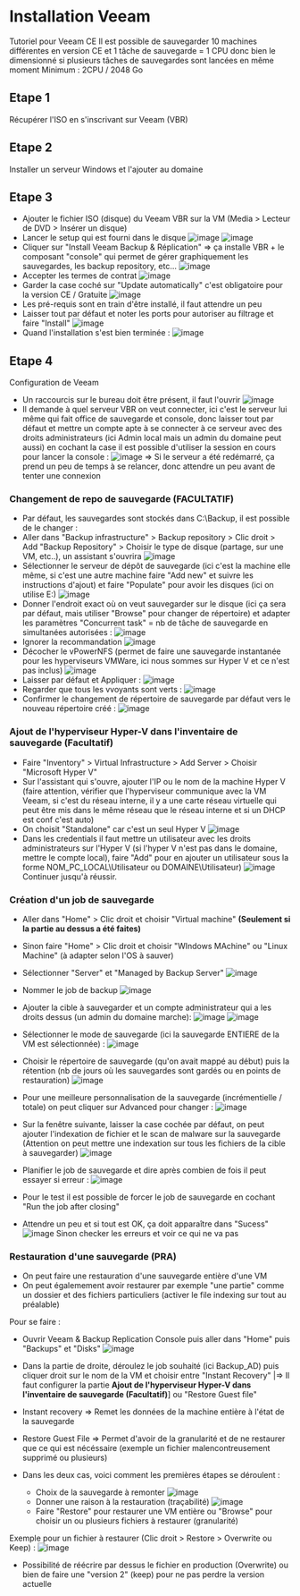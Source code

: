 # Installation Veeam
Tutoriel pour Veeam CE
Il est possible de sauvegarder 10 machines différentes en version CE et 1 tâche de sauvegarde = 1 CPU donc bien le dimensionné si plusieurs tâches de sauvegardes sont lancées en même moment
Minimum : 2CPU / 2048 Go

## Etape 1
Récupérer l'ISO en s'inscrivant sur Veeam (VBR)

## Etape 2
Installer un serveur Windows et l'ajouter au domaine

## Etape 3
* Ajouter le fichier ISO (disque) du Veeam VBR sur la VM (Media > Lecteur de DVD > Insérer un disque)
* Lancer le setup qui est fourni dans le disque
![image](https://github.com/kawaiiineko-website/tutoriels/assets/118014015/325c8834-76d7-48e2-9e1f-bdcb6ef9719a)
![image](https://github.com/kawaiiineko-website/tutoriels/assets/118014015/849a8c91-514c-46d3-aba5-6725c784cbb5)
* Cliquer sur "Install Veeam Backup & Réplication" => ça installe VBR + le composant "console" qui permet de gérer graphiquement les sauvegardes, les backup repository, etc...
![image](https://github.com/kawaiiineko-website/tutoriels/assets/118014015/9dabc56f-564d-4063-9c7b-a5658074d3e1)
* Accepter les termes de contrat
![image](https://github.com/kawaiiineko-website/tutoriels/assets/118014015/d7435158-6104-4d44-b851-dc033ab04e33)
* Garder la case coché sur "Update automatically" c'est obligatoire pour la version CE / Gratuite
![image](https://github.com/kawaiiineko-website/tutoriels/assets/118014015/868a6dac-ce8b-4927-aa5c-8601c7bcf2ca)
* Les pré-requis sont en train d'être installé, il faut attendre un peu
* Laisser tout par défaut et noter les ports pour autoriser au filtrage et faire "Install"
![image](https://github.com/kawaiiineko-website/tutoriels/assets/118014015/e31c595e-1d20-4a9d-b74a-dfb2ca8c1609)
* Quand l'installation s'est bien terminée :
![image](https://github.com/kawaiiineko-website/tutoriels/assets/118014015/3c82e855-2104-4f3c-97b6-a19aebd30522)

## Etape 4
Configuration de Veeam 
* Un raccourcis sur le bureau doit être présent, il faut l'ouvrir
![image](https://github.com/kawaiiineko-website/tutoriels/assets/118014015/05168ab5-949d-4934-86fc-ba24fb552299)
* Il demande à quel serveur VBR on veut connecter, ici c'est le serveur lui même qui fait office de sauvegarde et console, donc laisser tout par défaut et mettre un compte apte à se connecter à ce serveur avec des droits administrateurs (ici Admin local mais un admin du domaine peut aussi) en cochant la case il est possible d'utiliser la session en cours pour lancer la console :
![image](https://github.com/kawaiiineko-website/tutoriels/assets/118014015/6a465034-50e1-400a-b5a7-a0e5400159ce)
=> Si le serveur a été redémarré, ça prend un peu de temps à se relancer, donc attendre un peu avant de tenter une connexion

### Changement de repo de sauvegarde (FACULTATIF)
* Par défaut, les sauvegardes sont stockés dans C:\Backup, il est possible de le changer :
* Aller dans "Backup infrastructure" > Backup repository > Clic droit > Add "Backup Repository" > Choisir le type de disque (partage, sur une VM, etc..), un assistant s'ouvrira
![image](https://github.com/kawaiiineko-website/tutoriels/assets/118014015/e225ab7f-82b9-4664-8f92-2587c974108d)
* Sélectionner le serveur de dépôt de sauvegarde (ici c'est la machine elle même, si c'est une autre machine faire "Add new" et suivre les instructions d'ajout) et faire "Populate" pour avoir les disques (ici on utilise E:\)
![image](https://github.com/kawaiiineko-website/tutoriels/assets/118014015/705ed91f-0953-48e4-837e-46a9f20e3945)
* Donner l'endroit exact où on veut sauvegarder sur le disque (ici ça sera par défaut, mais utiliser "Browse" pour changer de répertoire) et adapter les paramètres "Concurrent task" = nb de tâche de sauvegarde en simultanées autorisées : 
![image](https://github.com/kawaiiineko-website/tutoriels/assets/118014015/9e0db7be-8564-42aa-9e39-469aedbfb779)
* Ignorer la recommandation
![image](https://github.com/kawaiiineko-website/tutoriels/assets/118014015/33e5de0f-44b3-4a20-8839-5701e54a3fbd)
* Décocher le vPowerNFS (permet de faire une sauvegarde instantanée pour les hyperviseurs VMWare, ici nous sommes sur Hyper V et ce n'est pas inclus)
![image](https://github.com/kawaiiineko-website/tutoriels/assets/118014015/974703ca-2f0b-49e9-b419-0ba0fa3358e7)
* Laisser par défaut et Appliquer :
![image](https://github.com/kawaiiineko-website/tutoriels/assets/118014015/1f9ef45e-f6a2-477d-b58e-e5e178a0c9eb)
* Regarder que tous les vvoyants sont verts :
![image](https://github.com/kawaiiineko-website/tutoriels/assets/118014015/277d769a-1cf7-4c84-a134-3c74f77d3ca1)
* Confirmer le changement de répertoire de sauvegarde par défaut vers le nouveau répertoire créé :
![image](https://github.com/kawaiiineko-website/tutoriels/assets/118014015/b03d6263-5ac5-4a76-b283-0c11c5f79eb7)

### Ajout de l'hyperviseur Hyper-V dans l'inventaire de sauvegarde (Facultatif)
* Faire "Inventory" > Virtual Infrastructure > Add Server > Choisir "Microsoft Hyper V"
* Sur l'assistant qui s'ouvre, ajouter l'IP ou le nom de la machine Hyper V (faire attention, vérifier que l'hyperviseur communique avec la VM Veeam, si c'est du réseau interne, il y a une carte réseau virtuelle qui peut être mis dans le même réseau que le réseau interne et si un DHCP est conf c'est auto)
* On choisit "Standalone" car c'est un seul Hyper V
![image](https://github.com/kawaiiineko-website/tutoriels/assets/118014015/806baac3-6ff0-42b8-86c1-3de741e867eb)
* Dans les credentials il faut mettre un utilisateur avec les droits administrateurs sur l'Hyper V (si l'hyper V n'est pas dans le domaine, mettre le compte local), faire "Add" pour en ajouter un utilisateur sous la forme NOM_PC_LOCAL\Utilisateur ou DOMAINE\Utilisateur)
![image](https://github.com/kawaiiineko-website/tutoriels/assets/118014015/7e8dae83-a766-47e6-bd83-e4d52d18918d)
Continuer jusqu'à réussir.

### Création d'un job de sauvegarde
* Aller dans "Home" > Clic droit et choisir "Virtual machine" **(Seulement si la partie au dessus a été faites)**
* Sinon faire "Home" > Clic droit et choisir "WIndows MAchine" ou "Linux Machine" (à adapter selon l'OS à sauver)

* Sélectionner "Server" et "Managed by Backup Server"
![image](https://github.com/kawaiiineko-website/tutoriels/assets/118014015/5dd79f43-4c06-48bc-8a96-1b07d8d28349)
* Nommer le job de backup
![image](https://github.com/kawaiiineko-website/tutoriels/assets/118014015/58a21e59-95c9-4e9e-9465-56a5a7e2b2c4)
* Ajouter la cible à sauvegarder et un compte administrateur qui a les droits dessus (un admin du domaine marche):
![image](https://github.com/kawaiiineko-website/tutoriels/assets/118014015/226f60b4-3178-45cd-b233-fc828da242f9)
![image](https://github.com/kawaiiineko-website/tutoriels/assets/118014015/73589b8c-dcdc-445a-be99-b9e6529218de)
* Sélectionner le mode de sauvegarde (ici la sauvegarde ENTIERE de la VM est sélectionnée) :
![image](https://github.com/kawaiiineko-website/tutoriels/assets/118014015/a5c5606c-7dbd-4e4f-98a2-2b580214f3bb)
* Choisir le répertoire de sauvegarde (qu'on avait mappé au début) puis la rétention (nb de jours où les sauvegardes sont gardés ou en points de restauration)
![image](https://github.com/kawaiiineko-website/tutoriels/assets/118014015/e31b2397-3922-4bbe-b033-e9b270b70a51)
* Pour une meilleure personnalisation de la sauvegarde (incrémentielle / totale) on peut cliquer sur Advanced pour changer :
![image](https://github.com/kawaiiineko-website/tutoriels/assets/118014015/8e8c8508-0126-43a2-bd85-cae16acb9d3f)
* Sur la fenêtre suivante, laisser la case cochée par défaut, on peut ajouter l'indexation de fichier et le scan de malware sur la sauvegarde (Attention on peut mettre une indexation sur tous les fichiers de la cible à sauvegarder)
![image](https://github.com/kawaiiineko-website/tutoriels/assets/118014015/0b717ccc-318a-4b4d-81d5-b67f78d2dedb)
* Planifier le job de sauvegarde et dire après combien de fois il peut essayer si erreur :
![image](https://github.com/kawaiiineko-website/tutoriels/assets/118014015/42a4c004-05eb-4395-8ce6-c740d473890b)
* Pour le test il est possible de forcer le job de sauvegarde en cochant "Run the job after closing"
* Attendre un peu et si tout est OK, ça doit apparaître dans "Sucess"
![image](https://github.com/kawaiiineko-website/tutoriels/assets/118014015/0a761a81-df9c-4e32-a571-8a66c5a0eb5d)
Sinon checker les erreurs et voir ce qui ne va pas


### Restauration d'une sauvegarde (PRA)
* On peut faire une restauration d'une sauvegarde entière d'une VM
* On peut égalemement avoir restaurer par exemple "une partie" comme un dossier et des fichiers particuliers (activer le file indexing sur tout au préalable)

Pour se faire : 
* Ouvrir Veeam & Backup Replication Console puis aller dans "Home" puis "Backups" et "Disks"
![image](https://github.com/kawaiiineko-website/tutoriels/assets/118014015/4015fc2b-6690-4acf-8397-c4bb4a17bad1)
* Dans la partie de droite, déroulez le job souhaité (ici Backup_AD) puis cliquer droit sur le nom de la VM et choisir entre "Instant Recovery" |=> Il faut configurer la partie **Ajout de l'hyperviseur Hyper-V dans l'inventaire de sauvegarde (Facultatif)**] ou "Restore Guest file"
* Instant recovery => Remet les données de la machine entière à l'état de la sauvegarde
* Restore Guest File => Permet d'avoir de la granularité et de ne restaurer que ce qui est nécéssaire (exemple un fichier malencontreusement supprimé ou plusieurs)

* Dans les deux cas, voici comment les premières étapes se déroulent :
  * Choix de la sauvegarde à remonter
  ![image](https://github.com/kawaiiineko-website/tutoriels/assets/118014015/745d6785-d440-4e7f-b44c-84f249ff37b8)
  * Donner une raison à la restauration (traçabilité)
  ![image](https://github.com/kawaiiineko-website/tutoriels/assets/118014015/eaac7575-33c6-4bd3-9c90-59b9a3dafc66)
  * Faire "Restore" pour restaurer une VM entière ou "Browse" pour choisir un ou plusieurs fichiers à restaurer (granularité)

Exemple pour un fichier à restaurer (Clic droit > Restore > Overwrite ou Keep) : 
![image](https://github.com/kawaiiineko-website/tutoriels/assets/118014015/f34aeca5-3ea7-4ac1-8fd7-736f65b4d679)
* Possibilité de réécrire par dessus le fichier en production (Overwrite) ou bien de faire une "version 2" (keep) pour ne pas perdre la version actuelle



